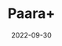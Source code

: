 ---
title: 'Paara+'
date: '2022-09-30' 
metatag: '' 
inventory: '0' 
draft: false 
# meta description 
shortDescripton: ''
description: 'Chemical'
longdescription: ''
featured: True
# product Price
price: '400.0'
# Product Short Description
productID: 'BDFFE032-9B24-ED11-9968-005056B3A416'
type: 'products'
category: 'Chemical' 
thumnailproduct: 'https://eraconnect.blob.core.windows.net/product-images/aminsaddiquidawakhana/BDFFE032-9B24-ED11-9968-005056B3A416.webp' 
images:
  - image: 'https://eraconnect.blob.core.windows.net/product-images/aminsaddiquidawakhana/BDFFE032-9B24-ED11-9968-005056B3A416.webp'  
Variants:
---